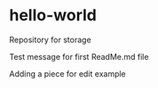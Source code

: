 # hello-world
Repository for storage

Test message for first ReadMe.md file

Adding a piece for edit example
